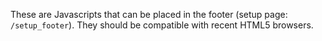 These are Javascripts that can be placed in the footer (setup page: `/setup_footer`).
They should be compatible with recent HTML5 browsers.
